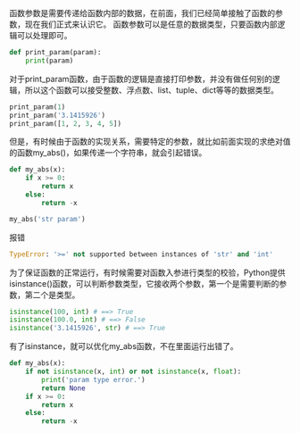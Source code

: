 函数参数是需要传递给函数内部的数据，在前面，我们已经简单接触了函数的参数，现在我们正式来认识它。
函数参数可以是任意的数据类型，只要函数内部逻辑可以处理即可。
```python
def print_param(param):
    print(param)
```
对于print_param函数，由于函数的逻辑是直接打印参数，并没有做任何别的逻辑，所以这个函数可以接受整数、浮点数、list、tuple、dict等等的数据类型。
```python
print_param(1)
print_param('3.1415926')
print_param([1, 2, 3, 4, 5])
```
但是，有时候由于函数的实现关系，需要特定的参数，就比如前面实现的求绝对值的函数my_abs()，如果传递一个字符串，就会引起错误。
```python
def my_abs(x):
    if x >= 0:
        return x
    else:
        return -x

my_abs('str param')
```
报错
```python
TypeError: '>=' not supported between instances of 'str' and 'int'
```
为了保证函数的正常运行，有时候需要对函数入参进行类型的校验，Python提供isinstance()函数，可以判断参数类型，它接收两个参数，第一个是需要判断的参数，第二个是类型。
```python
isinstance(100, int) # ==> True
isinstance(100.0, int) # ==> False
isinstance('3.1415926', str) # ==> True
```
有了isinstance，就可以优化my_abs函数，不在里面运行出错了。
```python
def my_abs(x):
    if not isinstance(x, int) or not isinstance(x, float):
        print('param type error.')
        return None
    if x >= 0:
        return x
    else:
        return -x
```